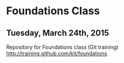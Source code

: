 # Foundations Class
## Tuesday, March 24th, 2015

Repository for Foundations class (Git training)  http://training.github.com/kit/foundations
